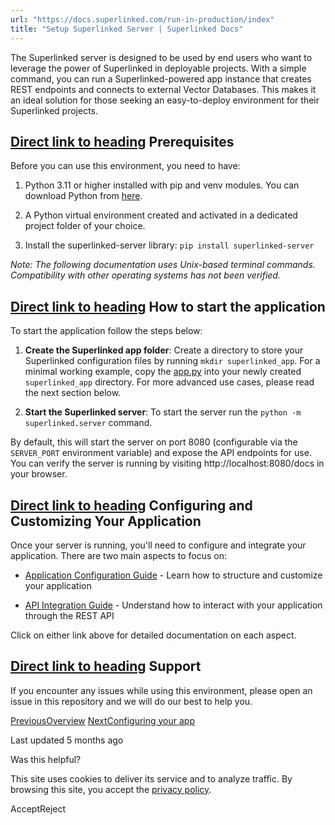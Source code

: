 ```yaml
---
url: "https://docs.superlinked.com/run-in-production/index"
title: "Setup Superlinked Server | Superlinked Docs"
---
```


The Superlinked server is designed to be used by end users who want to leverage the power of Superlinked in deployable projects. With a simple command, you can run a Superlinked-powered app instance that creates REST endpoints and connects to external Vector Databases. This makes it an ideal solution for those seeking an easy-to-deploy environment for their Superlinked projects.

## [Direct link to heading](https://docs.superlinked.com/run-in-production/index\#prerequisites)    Prerequisites

Before you can use this environment, you need to have:

1. Python 3.11 or higher installed with pip and venv modules. You can download Python from [here](https://www.python.org/downloads/).

2. A Python virtual environment created and activated in a dedicated project folder of your choice.

3. Install the superlinked-server library: `pip install superlinked-server`


_Note: The following documentation uses Unix-based terminal commands. Compatibility with other operating systems has not been verified._

## [Direct link to heading](https://docs.superlinked.com/run-in-production/index\#how-to-start-the-application)    How to start the application

To start the application follow the steps below:

1. **Create the Superlinked app folder**: Create a directory to store your Superlinked configuration files by running `mkdir superlinked_app`. For a minimal working example, copy the [app.py](https://github.com/superlinked/superlinked/blob/main/docs/run-in-production/example/app.py) into your newly created `superlinked_app` directory. For more advanced use cases, please read the next section below.

2. **Start the Superlinked server**: To start the server run the `python -m superlinked.server` command.


By default, this will start the server on port 8080 (configurable via the `SERVER_PORT` environment variable) and expose the API endpoints for use. You can verify the server is running by visiting http://localhost:8080/docs in your browser.

## [Direct link to heading](https://docs.superlinked.com/run-in-production/index\#configuring-and-customizing-your-application)    Configuring and Customizing Your Application

Once your server is running, you'll need to configure and integrate your application. There are two main aspects to focus on:

- [Application Configuration Guide](https://docs.superlinked.com/run-in-production/index/configuring-your-app) \- Learn how to structure and customize your application

- [API Integration Guide](https://docs.superlinked.com/run-in-production/index/interacting-with-app-via-api) \- Understand how to interact with your application through the REST API


Click on either link above for detailed documentation on each aspect.

## [Direct link to heading](https://docs.superlinked.com/run-in-production/index\#support)    Support

If you encounter any issues while using this environment, please open an issue in this repository and we will do our best to help you.

[PreviousOverview](https://docs.superlinked.com/run-in-production/overview) [NextConfiguring your app](https://docs.superlinked.com/run-in-production/index/configuring-your-app)

Last updated 5 months ago

Was this helpful?

This site uses cookies to deliver its service and to analyze traffic. By browsing this site, you accept the [privacy policy](https://superlinked.com/policies/privacy-policy).

AcceptReject